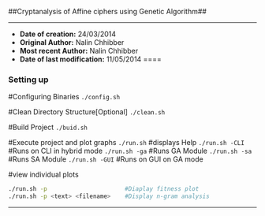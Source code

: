 
##Cryptanalysis of Affine ciphers using Genetic Algorithm##

----------------------------------------
* **Date of creation:** 24/03/2014
* **Original Author:**  Nalin Chhibber
* **Most recent Author:** Nalin Chhibber
* **Date of last modification:** 11/05/2014
====
### Setting up ###
#Configuring Binaries
`./config.sh`

#Clean Directory Structure[Optional]
`./clean.sh`

#Build Project
`./buid.sh`

#Execute project and plot graphs
`./run.sh`         #displays Help
`./run.sh -CLI`    #Runs on CLI in hybrid mode
`./run.sh -ga`     #Runs GA Module 
`./run.sh -sa`     #Runs SA Module 
`./run.sh -GUI`    #Runs on GUI on GA mode

#view individual plots
```bash
./run.sh -p                      #Diaplay fitness plot
./run.sh -p <text> <filename>    #Display n-gram analysis 
```

----------------------------------------
